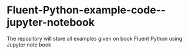 # Fluent-Python-example-code--jupyter-notebook
The repository will store all examples  given on book Fluent Python  using Jupyter note book 
